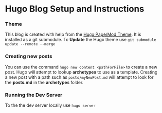 # Hugo Blog Setup and Instructions

### Theme

This blog is created with help from the [Hugo PaperMod Theme](https://github.com/adityatelange/hugo-PaperMod).
It is installed as a git submodule. To **Update** the Hugo theme use `git submodule update --remote --merge`

### Creating new posts

You can use the command `hugo new content <pathForFile>` to create a new post. Hugo will attempt to lookup **archetypes** to use as a template. 
Creating a new post with a path such as `posts/myNewPost.md` will attempt to look for the **posts.md** in the **archetypes** folder. 

### Running the Dev Server

To the the dev server locally use `hugo server`